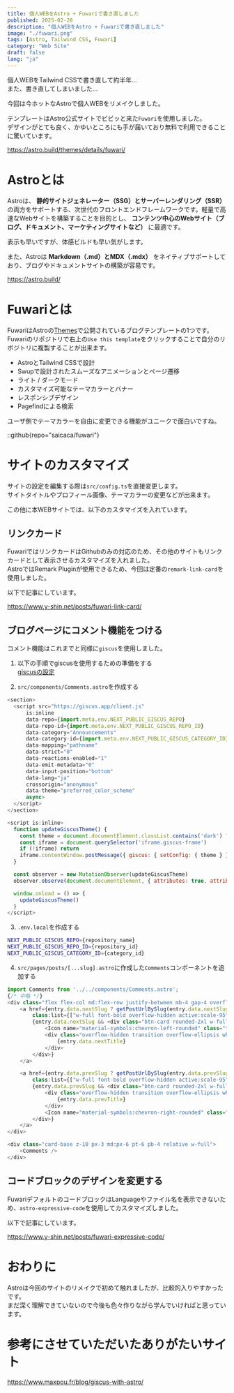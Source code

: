```yaml
---
title: 個人WEBをAstro + Fuwariで書き直しました
published: 2025-02-28
description: "個人WEBをAstro + Fuwariで書き直しました"
image: "./fuwari.png"
tags: [Astro, Tailwind CSS, Fuwari]
category: "Web Site"
draft: false
lang: "ja"
---
```


個人WEBをTailwind CSSで書き直して約半年...  
また、書き直してしまいました...

今回は今ホットなAstroで個人WEBをリメイクしました。

テンプレートはAstro公式サイトでビビッと来た`Fuwari`を使用しました。  
デザインがとても良く、かゆいところにも手が届いており無料で利用できることに驚いています。

https://astro.build/themes/details/fuwari/

# Astroとは

Astroは、 **静的サイトジェネレーター（SSG）とサーバーレンダリング（SSR）** の両方をサポートする、次世代のフロントエンドフレームワークです。軽量で高速なWebサイトを構築することを目的とし、 **コンテンツ中心のWebサイト（ブログ、ドキュメント、マーケティングサイトなど）** に最適です。

表示も早いですが、体感ビルドも早い気がします。

また、Astroは **Markdown（.md）とMDX（.mdx）** をネイティブサポートしており、ブログやドキュメントサイトの構築が容易です。

https://astro.build/

# Fuwariとは

FuwariはAstroの[Themes](https://astro.build/themes/)で公開されているブログテンプレートの1つです。  
Fuwariのリポジトリで右上の`Use this template`をクリックすることで自分のリポジトリに複製することが出来ます。

- AstroとTailwind CSSで設計
- Swupで設計されたスムーズなアニメーションとページ遷移
- ライト / ダークモード
- カスタマイズ可能なテーマカラーとバナー
- レスポンシブデザイン
- Pagefindによる検索

ユーザ側でテーマカラーを自由に変更できる機能がユニークで面白いですね。

::github{repo="saicaca/fuwari"}

# サイトのカスタマイズ

サイトの設定を編集する際は`src/config.ts`を直接変更します。  
サイトタイトルやプロフィール画像、テーマカラーの変更などが出来ます。

この他に本WEBサイトでは、以下のカスタマイズを入れています。

## リンクカード

FuwariではリンクカードはGithubのみの対応のため、その他のサイトもリンクカードとして表示させるカスタマイズを入れました。  
AstroではRemark Pluginが使用できるため、今回は定番の`remark-link-card`を使用しました。

以下で記事にしています。

https://www.y-shin.net/posts/fuwari-link-card/

## ブログページにコメント機能をつける

コメント機能はこれまでと同様に`giscus`を使用しました。

1. 以下の手順でgiscusを使用するための準備をする  
   [giscusの設定](/posts/giscus-nextjs/#giscusの設定)

2. `src/components/Comments.astro`を作成する

```javascript title="Comments.astro"
<section>
  <script src="https://giscus.app/client.js"
      is:inline
      data-repo={import.meta.env.NEXT_PUBLIC_GISCUS_REPO}
      data-repo-id={import.meta.env.NEXT_PUBLIC_GISCUS_REPO_ID}
      data-category="Announcements"
      data-category-id={import.meta.env.NEXT_PUBLIC_GISCUS_CATEGORY_ID}
      data-mapping="pathname"
      data-strict="0"
      data-reactions-enabled="1"
      data-emit-metadata="0"
      data-input-position="bottom"
      data-lang="ja"
      crossorigin="anonymous"
      data-theme="preferred_color_scheme"
      async>
  </script>
</section>

<script is:inline>
  function updateGiscusTheme() {
    const theme = document.documentElement.classList.contains('dark') ? 'dark' : 'light'
    const iframe = document.querySelector('iframe.giscus-frame')
    if (!iframe) return
    iframe.contentWindow.postMessage({ giscus: { setConfig: { theme } } }, 'https://giscus.app')
  }

  const observer = new MutationObserver(updateGiscusTheme)
  observer.observe(document.documentElement, { attributes: true, attributeFilter: ['class'] })

  window.onload = () => {
    updateGiscusTheme()
  }
</script>
```

3. `.env.local`を作成する

```bash title=".env.local"
NEXT_PUBLIC_GISCUS_REPO={repository_name}
NEXT_PUBLIC_GISCUS_REPO_ID={repository_id}
NEXT_PUBLIC_GISCUS_CATEGORY_ID={category_id}
```

4. `src/pages/posts/[...slug].astro`に作成した`Comments`コンポーネントを追加する

```javascript title="[...slug].astro" ins={1, 25-27}
import Comments from '../../components/Comments.astro';
{/* 中略 */}
<div class="flex flex-col md:flex-row justify-between mb-4 gap-4 overflow-hidden w-full">
    <a href={entry.data.nextSlug ? getPostUrlBySlug(entry.data.nextSlug) : "#"}
        class:list={["w-full font-bold overflow-hidden active:scale-95", {"pointer-events-none": !entry.data.nextSlug}]}>
        {entry.data.nextSlug && <div class="btn-card rounded-2xl w-full h-[3.75rem] max-w-full px-4 flex items-center !justify-start gap-4" >
            <Icon name="material-symbols:chevron-left-rounded" class="text-[2rem] text-[var(--primary)]" />
            <div class="overflow-hidden transition overflow-ellipsis whitespace-nowrap max-w-[calc(100%_-_3rem)] text-black/75 dark:text-white/75">
                {entry.data.nextTitle}
            </div>
        </div>}
    </a>

    <a href={entry.data.prevSlug ? getPostUrlBySlug(entry.data.prevSlug) : "#"}
        class:list={["w-full font-bold overflow-hidden active:scale-95", {"pointer-events-none": !entry.data.prevSlug}]}>
        {entry.data.prevSlug && <div class="btn-card rounded-2xl w-full h-[3.75rem] max-w-full px-4 flex items-center !justify-end gap-4">
            <div class="overflow-hidden transition overflow-ellipsis whitespace-nowrap max-w-[calc(100%_-_3rem)] text-black/75 dark:text-white/75">
                {entry.data.prevTitle}
            </div>
            <Icon name="material-symbols:chevron-right-rounded" class="text-[2rem] text-[var(--primary)]" />
        </div>}
    </a>
</div>

<div class="card-base z-10 px-3 md:px-6 pt-6 pb-4 relative w-full">
    <Comments />
</div>
```

## コードブロックのデザインを変更する

FuwariデフォルトのコードブロックはLanguageやファイル名を表示できないため、`astro-expressive-code`を使用してカスタマイズしました。

以下で記事にしています。

https://www.y-shin.net/posts/fuwari-expressive-code/

# おわりに

Astroは今回のサイトのリメイクで初めて触れましたが、比較的入りやすかったです。  
まだ深く理解できていないので今後も色々作りながら学んでいければと思っています。

# 参考にさせていただいたありがたいサイト

https://www.maxpou.fr/blog/giscus-with-astro/
